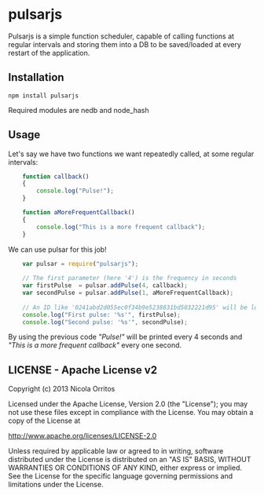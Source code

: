 pulsarjs
========

Pulsarjs is a simple function scheduler, capable of calling functions at regular intervals and storing them into a DB to be saved/loaded at every restart of the application.


Installation
------------
    npm install pulsarjs

Required modules are nedb and node_hash


Usage
-----
Let's say we have two functions we want repeatedly called, at some regular intervals:
```javascript
    function callback()
    {
        console.log("Pulse!");
    }

    function aMoreFrequentCallback()
    {
        console.log("This is a more frequent callback");
    }
```

We can use pulsar for this job!
```javascript
    var pulsar = require("pulsarjs");
    
    // The first parameter (here '4') is the frequency in seconds
    var firstPulse  = pulsar.addPulse(4, callback);
    var secondPulse = pulsar.addPulse(1, aMoreFrequentCallback);
    
    // An ID like '0241abd2d055ec0f34b9e5238831bd5032221d95' will be logged
    console.log("First pulse: '%s'", firstPulse);
    console.log("Second pulse: '%s'", secondPulse);
```
    
By using the previous code _"Pulse!"_ will be printed every 4 seconds and _"This is a more frequent callback"_ every one second.



LICENSE - Apache License v2
---------------------------
Copyright (c) 2013 Nicola Orritos

Licensed under the Apache License, Version 2.0 (the "License");
you may not use these files except in compliance with the License.
You may obtain a copy of the License at

   http://www.apache.org/licenses/LICENSE-2.0

Unless required by applicable law or agreed to in writing, software
distributed under the License is distributed on an "AS IS" BASIS,
WITHOUT WARRANTIES OR CONDITIONS OF ANY KIND, either express or implied.
See the License for the specific language governing permissions and
limitations under the License.

